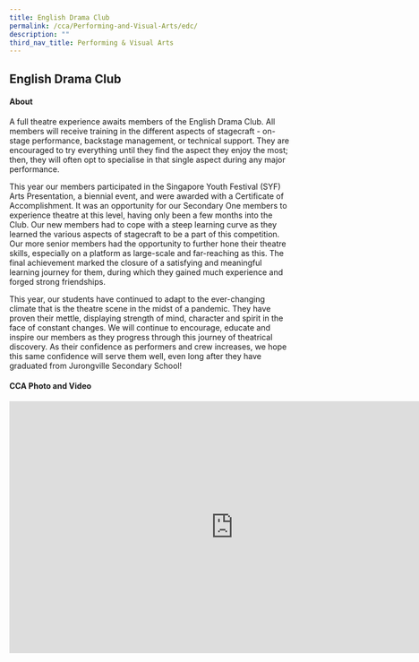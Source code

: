 ```yaml
---
title: English Drama Club
permalink: /cca/Performing-and-Visual-Arts/edc/
description: ""
third_nav_title: Performing & Visual Arts
---
```

## English Drama Club

#### About

A full theatre experience awaits members of the English Drama Club. All members will receive training in the different aspects of stagecraft - on-stage performance, backstage management, or technical support. They are encouraged to try everything until they find the aspect they enjoy the most; then, they will often opt to specialise in that single aspect during any major performance.  
  
This year our members participated in the Singapore Youth Festival (SYF) Arts Presentation, a biennial event, and were awarded with a Certificate of Accomplishment. It was an opportunity for our Secondary One members to experience theatre at this level, having only been a few months into the Club. Our new members had to cope with a steep learning curve as they learned the various aspects of stagecraft to be a part of this competition. Our more senior members had the opportunity to further hone their theatre skills, especially on a platform as large-scale and far-reaching as this. The final achievement marked the closure of a satisfying and meaningful learning journey for them, during which they gained much experience and forged strong friendships.  
  
This year, our students have continued to adapt to the ever-changing climate that is the theatre scene in the midst of a pandemic. They have proven their mettle, displaying strength of mind, character and spirit in the face of constant changes. We will continue to encourage, educate and inspire our members as they progress through this journey of theatrical discovery. As their confidence as performers and crew increases, we hope this same confidence will serve them well, even long after they have graduated from Jurongville Secondary School!

#### CCA Photo and Video

<iframe allowfullscreen="true" height="450" width="800" frameborder="0" src="https://docs.google.com/presentation/d/e/2PACX-1vQq9wmPltSj25xcDRmgZXk7Zn_2L_iiUEWYpxYuueR14gOPEB8NVfJ656qeyusaxLGdVDwVNHVUyXGl/embed?start=false&amp;loop=false&amp;delayms=3000"></iframe>

